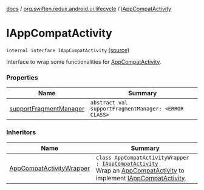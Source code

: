 [docs](../../index.md) / [org.swiften.redux.android.ui.lifecycle](../index.md) / [IAppCompatActivity](./index.md)

# IAppCompatActivity

`internal interface IAppCompatActivity` [(source)](https://github.com/protoman92/KotlinRedux/tree/master/android/android-lifecycle/src/main/java/org/swiften/redux/android/ui/lifecycle/AndroidFragment.kt#L16)

Interface to wrap some functionalities for [AppCompatActivity](#).

### Properties

| Name | Summary |
|---|---|
| [supportFragmentManager](support-fragment-manager.md) | `abstract val supportFragmentManager: <ERROR CLASS>` |

### Inheritors

| Name | Summary |
|---|---|
| [AppCompatActivityWrapper](../-app-compat-activity-wrapper/index.md) | `class AppCompatActivityWrapper : `[`IAppCompatActivity`](./index.md)<br>Wrap an [AppCompatActivity](#) to implement [IAppCompatActivity](./index.md). |
